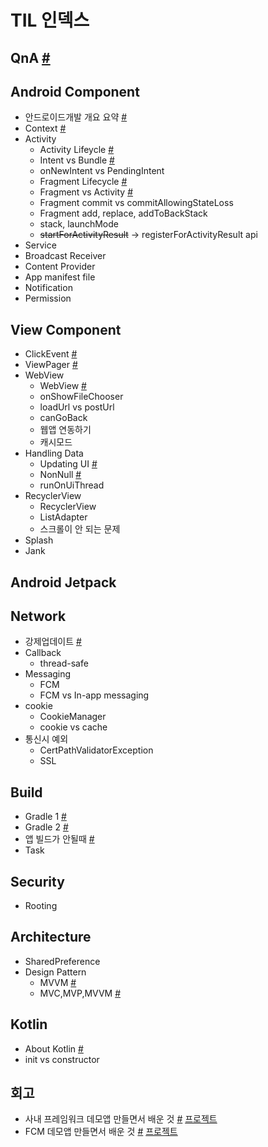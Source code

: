 # TIL 인덱스

## QnA <a href = "QnA.md">#</a>

## Android Component

- 안드로이드개발 개요 요약 [#](안드로이드개발_개요_요약.md)
- Context [#](Context.md)
- Activity
	- Activity Lifeycle [#](Activity_Lifecycle.md)
	- Intent vs Bundle [#](Intent_vs_Bundle.md)
	- onNewIntent vs PendingIntent
	- Fragment Lifecycle [#](Fragment_Lifecycle.md)
	- Fragment vs Activity [#](Fragment_vs_Activity.md)
	- Fragment commit vs commitAllowingStateLoss
	- Fragment add, replace, addToBackStack
	- stack, launchMode
	- <s>startForActivityResult</s> -> registerForActivityResult api
- Service
- Broadcast Receiver
- Content Provider
- App manifest file
- Notification
- Permission

## View Component
- ClickEvent [#](onClick_event.md)
- ViewPager [#](ViewPager.md)
- WebView
	- WebView [#](WebView.md)
	- onShowFileChooser
	- loadUrl vs postUrl
	- canGoBack
	- 웹앱 연동하기
	- 캐시모드
- Handling Data
	- Updating UI [#](Updating_UI.md)
	- NonNull [#](NonNull.md)
	- runOnUiThread
- RecyclerView
	- RecyclerView
	- ListAdapter
	- 스크롤이 안 되는 문제
- Splash
- Jank

## Android Jetpack

## Network
- 강제업데이트 [#](강제업데이트.md)
- Callback
	- thread-safe
- Messaging
	- FCM
	- FCM vs In-app messaging
- cookie
	- CookieManager
	- cookie vs cache
- 통신시 예외
	- CertPathValidatorException
	- SSL

## Build
- Gradle 1 [#](gradle_1.md)
- Gradle 2 [#](gradle_2.md)
- 앱 빌드가 안될때 [#](앱_빌드가_안될때.md)
- Task

## Security
- Rooting

## Architecture
- SharedPreference
- Design Pattern
	- MVVM [#](MVVM.md)
	- MVC,MVP,MVVM [#](MVC,MVP,MVVM.md)
	
## Kotlin
- About Kotlin [#](About_Kotlin.md)
- init vs constructor

## 회고
- 사내 프레임워크 데모앱 만들면서 배운 것 [#](demo앱_만들면서_배운_것들.md) [프로젝트](../aOS_framework_demo)
- FCM 데모앱 만들면서 배운 것 [#](FCM_데모앱_만들면서_배운_것들.md) [프로젝트](../push_test)
